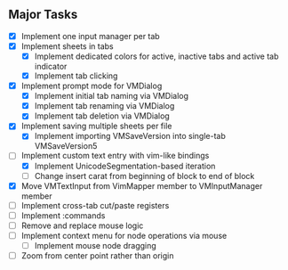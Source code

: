 ## Major Tasks
- [x] Implement one input manager per tab
- [x] Implement sheets in tabs
    - [x] Implement dedicated colors for active, inactive tabs and active tab indicator
    - [x] Implement tab clicking
- [x] Implement prompt mode for VMDialog
    - [x] Implement initial tab naming via VMDialog
    - [x] Implement tab renaming via VMDialog
    - [x] Implement tab deletion via VMDialog
- [x] Implement saving multiple sheets per file
    - [x] Implement importing VMSaveVersion into single-tab VMSaveVersion5
- [ ] Implement custom text entry with vim-like bindings
    - [x] Implement UnicodeSegmentation-based iteration
    - [ ] Change insert carat from beginning of block to end of block
- [x] Move VMTextInput from VimMapper member to VMInputManager member
- [ ] Implement cross-tab cut/paste registers 
- [ ] Implement :commands
- [ ] Remove and replace mouse logic
- [ ] Implement context menu for node operations via mouse
    - [ ] Implement mouse node dragging
- [ ] Zoom from center point rather than origin